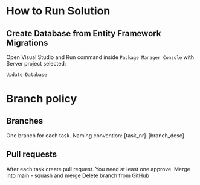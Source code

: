 # How to Run Solution
## Create Database from Entity Framework Migrations
Open Visual Studio and Run command inside `Package Manager Console` with Server project selected:
```ps
Update-Database
```

# Branch policy
## Branches
One branch for each task.
Naming convention: [task_nr]-[branch_desc]

## Pull requests
After each task create pull request.
You need at least one approve.
Merge into main - squash and merge
Delete branch from GitHub

